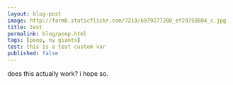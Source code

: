 ```yaml
---
layout: blog-post
image: http://farm8.staticflickr.com/7219/6979277288_ef29758884_c.jpg
title: test
permalink: blog/poop.html
tags: [poop, ny giants]
test: this is a test custom var
published: false
---
```


does this actually work? i hope so.